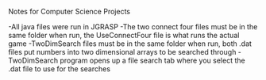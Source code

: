 Notes for Computer Science Projects

-All java files were run in JGRASP
-The two connect four files must be in the same folder when run, the UseConnectFour file is what runs the actual game
-TwoDimSearch files must be in the same folder when run, both .dat files put numbers into two dimensional arrays to be searched through
-TwoDimSearch program opens up a file search tab where you select the .dat file to use for the searches
